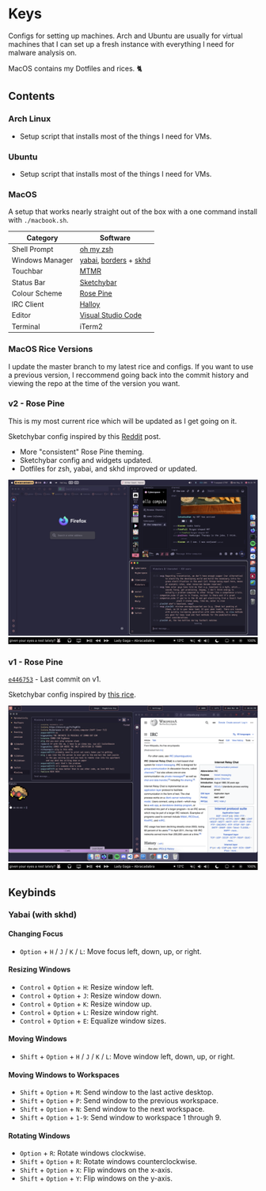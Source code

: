 # Keys

Configs for setting up machines. Arch and Ubuntu are usually for virtual machines that I can set up a fresh instance with everything I need for malware analysis on.

MacOS contains my Dotfiles and rices. 🐈

## Contents

### Arch Linux
  
- Setup script that installs most of the things I need for VMs.

### Ubuntu

- Setup script that installs most of the things I need for VMs.

### MacOS

A setup that works nearly straight out of the box with a one command install with `./macbook.sh`.

| Category             | Software                                                      |
|----------------------|---------------------------------------------------------------|
| Shell Prompt         | [oh my zsh](https://ohmyz.sh)                                |
| Windows Manager      | [yabai](https://github.com/koekeishiya/yabai), [borders](https://github.com/FelixKratz/JankyBorders) + [skhd](https://github.com/koekeishiya/skhd) |
| Touchbar             | [MTMR](https://github.com/Toxblh/MTMR)                        |
| Status Bar           | [Sketchybar](https://github.com/felixhageloh/Sketchybar)      |
| Colour Scheme        | [Rose Pine](https://rosepinetheme.com)                       |
| IRC Client           | [Halloy](https://halloy.squidowl.org)                        |
| Editor               | [Visual Studio Code](https://code.visualstudio.com)          |
| Terminal             | iTerm2                                                       |

### MacOS Rice Versions

I update the master branch to my latest rice and configs. If you want to use a previous version, I reccommend going back into the commit history and viewing the repo at the time of the version you want.

### v2 - Rose Pine

This is my most current rice which will be updated as I get going on it.

Sketchybar config inspired by this [Reddit](https://www.reddit.com/r/unixporn/comments/1hr894j/yabai_2025_rice_gruvbox_light/) post.

- More "consistent" Rose Pine theming.
- Sketchybar config and widgets updated.
- Dotfiles for zsh, yabai, and skhd improved or updated.

![Screenshot of a MacOS riced theme in Rose Pine](/img/macos-rose-pine-v2.png)
![MacOS Touchbar](/img/macos-touchbar.png)

### v1 - Rose Pine

[`e446753`](https://github.com/fluteds/keys/tree/e44675302bc74b94b7e7c1af7066cfcaf1b8783e) - Last commit on v1.

Sketchybar config inspired by [this rice](https://github.com/haydenrou/dotfiles).

![v1 Screenshot of a MacOS riced theme in Rose Pine](/img/macos-rose-pine.png)
![v1 MacOS Touchbar](/img/macos-touchbar.png)

## Keybinds

### Yabai (with skhd)

#### Changing Focus

- ``Option`` + ``H`` / ``J`` / ``K`` / ``L``: Move focus left, down, up, or right.

#### Resizing Windows

- ``Control`` + ``Option`` + ``H``: Resize window left.
- ``Control`` + ``Option`` + ``J``: Resize window down.
- ``Control`` + ``Option`` + ``K``: Resize window up.
- ``Control`` + ``Option`` + ``L``: Resize window right.
- ``Control`` + ``Option`` + ``E``: Equalize window sizes.

#### Moving Windows

- ``Shift`` + ``Option`` + ``H`` / ``J`` / ``K`` / ``L``: Move window left, down, up, or right.

#### Moving Windows to Workspaces

- ``Shift`` + ``Option`` + ``M``: Send window to the last active desktop.
- ``Shift`` + ``Option`` + ``P``: Send window to the previous workspace.
- ``Shift`` + ``Option`` + ``N``: Send window to the next workspace.
- ``Shift`` + ``Option`` + ``1-9``: Send window to workspace 1 through 9.

#### Rotating Windows

- ``Option`` + ``R``: Rotate windows clockwise.
- ``Shift`` + ``Option`` + ``R``: Rotate windows counterclockwise.
- ``Shift`` + ``Option`` + ``X``: Flip windows on the x-axis.
- ``Shift`` + ``Option`` + ``Y``: Flip windows on the y-axis.

